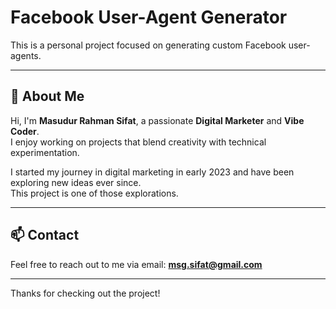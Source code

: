 # Facebook User-Agent Generator

This is a personal project focused on generating custom Facebook user-agents.

---

## 👋 About Me

Hi, I'm **Masudur Rahman Sifat**, a passionate **Digital Marketer** and **Vibe Coder**.  
I enjoy working on projects that blend creativity with technical experimentation.

I started my journey in digital marketing in early 2023 and have been exploring new ideas ever since.  
This project is one of those explorations.

---

## 📫 Contact

Feel free to reach out to me via email: **msg.sifat@gmail.com**

---

Thanks for checking out the project!
